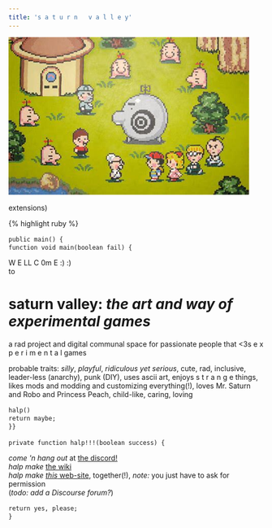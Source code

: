 ```yaml
---
title: 's a t u r n   v a l l e y'
---
```


![](earthbound-mr-saturns.jpg?raw=true)

<script src="https://cdn.jsdelivr.net/combine/npm/tone@14.7.58,npm/@magenta/music@1.23.1/es6/core.js,npm/focus-visible@5,npm/html-midi-player@1.4.0">
</script>

<midi-player src="https://magenta.github.io/magenta-js/music/demos/melody.mid">
</midi-player>


extensions)

{% highlight ruby %}
```
public main() {
function void main(boolean fail) {
```
W E LL C 0m E :) :)  
to
# saturn valley: *the art and way of experimental games*
a rad project and digital communal space for passionate people that <3s e x p e r i m e n t a l games

probable traits: *silly*, *playful*, *ridiculous yet serious*, cute, rad, inclusive, leader-less (anarchy), punk (DIY), uses ascii art, enjoys s t r a n g e things, likes mods and modding and customizing everything(!), loves Mr. Saturn and Robo and Princess Peach, child-like, caring, loving
```
halp()
return maybe;
}}

private function halp!!!(boolean success) {
```
*come 'n hang out* at [the discord!](https://discord.gg/BsUq9n3)  
*halp make* [the wiki](https://github.com/Rahil627/experimental-game-anarchy/wiki)  
*halp make* [*this* web-site](https://github.com/Rahil627/experimental-game-anarchy/), together(!), *note:* you just have to ask for permission  
(*todo: add a Discourse forum?*)
```
return yes, please;
}
```
